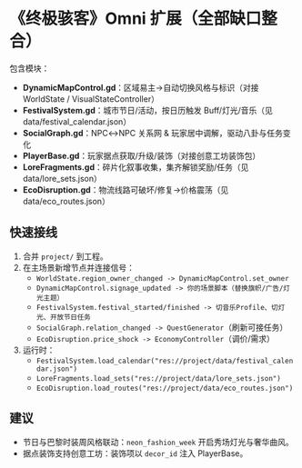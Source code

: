 # 《终极骇客》Omni 扩展（全部缺口整合）

包含模块：
- **DynamicMapControl.gd**：区域易主→自动切换风格与标识（对接 WorldState / VisualStateController）
- **FestivalSystem.gd**：城市节日/活动，按日历触发 Buff/灯光/音乐（见 data/festival_calendar.json）
- **SocialGraph.gd**：NPC↔NPC 关系网 & 玩家居中调解，驱动八卦与任务变化
- **PlayerBase.gd**：玩家据点获取/升级/装饰（对接创意工坊装饰包）
- **LoreFragments.gd**：碎片化叙事收集，集齐解锁奖励/任务（见 data/lore_sets.json）
- **EcoDisruption.gd**：物流线路可破坏/修复→价格震荡（见 data/eco_routes.json）

## 快速接线
1. 合并 `project/` 到工程。
2. 在主场景新增节点并连接信号：
   - `WorldState.region_owner_changed -> DynamicMapControl.set_owner`
   - `DynamicMapControl.signage_updated -> 你的场景脚本（替换旗帜/广告/灯光主题）`
   - `FestivalSystem.festival_started/finished -> 切音乐Profile、切灯光、开放节日任务`
   - `SocialGraph.relation_changed -> QuestGenerator`（刷新可接任务）
   - `EcoDisruption.price_shock -> EconomyController`（调价/需求）
3. 运行时：
   - `FestivalSystem.load_calendar("res://project/data/festival_calendar.json")`
   - `LoreFragments.load_sets("res://project/data/lore_sets.json")`
   - `EcoDisruption.load_routes("res://project/data/eco_routes.json")`

## 建议
- 节日与巴黎时装周风格联动：`neon_fashion_week` 开启秀场灯光与奢华曲风。
- 据点装饰支持创意工坊：装饰项以 `decor_id` 注入 PlayerBase。
